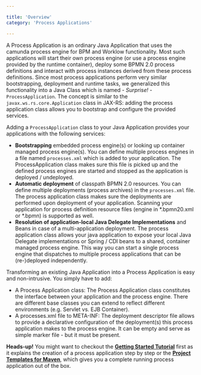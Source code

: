 ```yaml
---

title: 'Overview'
category: 'Process Applications'

---
```


A Process Application is an ordinary Java Application that uses the camunda process engine for BPM and Worklow functionality. Most such applications will start their own process engine (or use a process engine provided by the runtime container), deploy some BPMN 2.0 process definitions and interact with process instances derived from these process definitions. Since most process applications perform very similar bootstrapping, deployment and runtime tasks, we generalized this functionality into a Java Class which is named - *Surprise!* - `ProcessApplication`. The concept is similar to the `javax.ws.rs.core.Application` class in JAX-RS: adding the process application class allows you to bootstrap and configure the provided services.

Adding a `ProcessApplication` class to your Java Application provides your applications with the following services:

  * **Bootstrapping** embedded process engine(s) or looking up container managed process engine(s). You can define multiple process engines in a file named `processes.xml` which is added to your application. The ProcessApplication class makes sure this file is picked up and the defined process engines are started and stopped as the application is deployed / undeployed.
  * **Automatic deployment** of classpath BPMN 2.0 resources. You can define multiple deployments (process archives) in the `processes.xml` file. The process application class makes sure the deployments are performed upon deployment of your application. Scanning your application for process definition resource files (engine in *.bpmn20.xml or *.bpmn) is supported as well.
  * **Resolution of application-local Java Delegate Implementations** and Beans in case of a multi-application deployment. The process application class allows your java application to expose your local Java Delegate implementations or Spring / CDI beans to a shared, container managed process engine. This way you can start a single process engine that dispatches to multiple process applications that can be (re-)deployed independently.

Transforming an existing Java Application into a Process Application is easy and non-intrusive. You simply have to add:

* A Process Application class: The Process Application class constitutes the interface between your application and the process engine. There are different base classes you can extend to reflect different environments (e.g. Servlet vs. EJB Container).
* A processes.xml file to META-INF: The deployment descriptor file allows  to provide a declarative configuration of the deployment(s) this process application makes to the process engine. It can be empty and serve as simple marker file - but it must be present.

<div class="alert alert-info">
  <p>
    <strong>Heads-up!</strong>
    You might want to checkout the <a href="http://camunda.org/get-started"><strong>Getting Started Tutorial</strong></a> first as it explains the creation of a process application step by step or the <a href="ref:#process-applications-maven-project-templates-archetypes"><strong>Project Templates for Maven</strong></a>, which gives you a complete running process application out of the box.
  </p>
</div>
